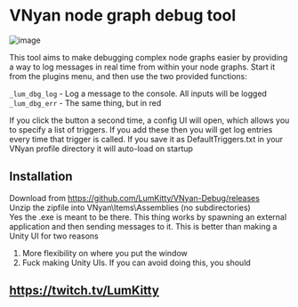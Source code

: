 # VNyan node graph debug tool

![image](https://github.com/user-attachments/assets/b06a6f16-11dd-408c-af92-1852388a8e22)

This tool aims to make debugging complex node graphs easier by providing a way to log messages in real time from within your node graphs.
Start it from the plugins menu, and then use the two provided functions:

```_lum_dbg_log``` - Log a message to the console. All inputs will be logged  
```_lum_dbg_err``` - The same thing, but in red  

If you click the button a second time, a config UI will open, which allows you to specify a list of triggers. If you add these then you will get log entries every time that trigger is called. If you save it as DefaultTriggers.txt in your VNyan profile directory it will auto-load on startup

## Installation

Download from https://github.com/LumKitty/VNyan-Debug/releases  
Unzip the zipfile into VNyan\Items\Assemblies (no subdirectories)  
Yes the .exe is meant to be there. This thing works by spawning an external application and then sending messages to it. This is better than making a Unity UI for two reasons
1) More flexibility on where you put the window
2) Fuck making Unity UIs. If you can avoid doing this, you should

## https://twitch.tv/LumKitty
